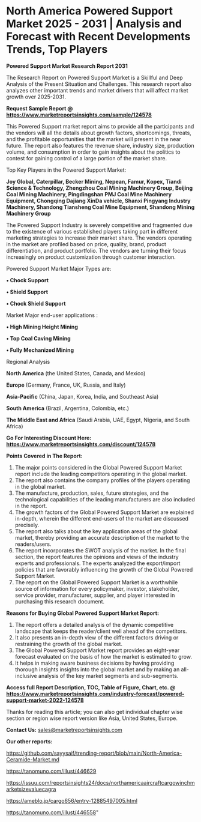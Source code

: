 # North America Powered Support Market 2025 - 2031 | Analysis and Forecast with Recent Developments Trends, Top Players

<strong>Powered Support Market Research Report 2031</strong>

The Research Report on Powered Support Market is a Skillful and Deep Analysis of the Present Situation and Challenges. This research report also analyzes other important trends and market drivers that will affect market growth over 2025-2031.

<strong>Request Sample Report @ <a href=https://www.marketreportsinsights.com/sample/124578>https://www.marketreportsinsights.com/sample/124578</a></strong>

This Powered Support market report aims to provide all the participants and the vendors will all the details about growth factors, shortcomings, threats, and the profitable opportunities that the market will present in the near future. The report also features the revenue share, industry size, production volume, and consumption in order to gain insights about the politics to contest for gaining control of a large portion of the market share.

Top Key Players in the Powered Support Market:

<strong>Joy Global, Caterpillar, Becker Mining, Nepean, Famur, Kopex, Tiandi Science & Technology, Zhengzhou Coal Mining Machinery Group, Beijing Coal Mining Machinery, Pingdingshan PMJ Coal Mine Machinery Equipment, Chongqing Dajiang XinDa vehicle, Shanxi Pingyang Industry Machinery, Shandong Tiansheng Coal Mine Equipment, Shandong Mining Machinery Group</strong>

The Powered Support Industry is severely competitive and fragmented due to the existence of various established players taking part in different marketing strategies to increase their market share. The vendors operating in the market are profiled based on price, quality, brand, product differentiation, and product portfolio. The vendors are turning their focus increasingly on product customization through customer interaction.

Powered Support Market Major Types are:

<strong>• Chock Support

• Shield Support

• Chock Shield Support</strong>

Market Major end-user applications :

<strong>• High Mining Height Mining

• Top Coal Caving Mining

• Fully Mechanized Mining</strong>

Regional Analysis

</u><strong><b>North America</b></strong> (the United States, Canada, and Mexico)

<strong><b>Europe </b></strong>(Germany, France, UK, Russia, and Italy)

<strong><b>Asia-Pacific</b></strong> (China, Japan, Korea, India, and Southeast Asia)

<strong><b>South America</b></strong> (Brazil, Argentina, Colombia, etc.)

<strong><b>The Middle East and Africa</b></strong> (Saudi Arabia, UAE, Egypt, Nigeria, and South Africa)

<strong>Go For Interesting Discount Here: <a href=https://www.marketreportsinsights.com/discount/124578>https://www.marketreportsinsights.com/discount/124578</a></strong>

<strong>Points Covered in The Report:</strong>
<ol>
  <li>The major points considered in the Global Powered Support Market report include the leading competitors operating in the global market.</li>
  <li>The report also contains the company profiles of the players operating in the global market.</li>
  <li>The manufacture, production, sales, future strategies, and the technological capabilities of the leading manufacturers are also included in the report.</li>
  <li>The growth factors of the Global Powered Support Market are explained in-depth, wherein the different end-users of the market are discussed precisely.</li>
  <li>The report also talks about the key application areas of the global market, thereby providing an accurate description of the market to the readers/users.</li>
  <li>The report incorporates the SWOT analysis of the market. In the final section, the report features the opinions and views of the industry experts and professionals. The experts analyzed the export/import policies that are favorably influencing the growth of the Global Powered Support Market.</li>
  <li>The report on the Global Powered Support Market is a worthwhile source of information for every policymaker, investor, stakeholder, service provider, manufacturer, supplier, and player interested in purchasing this research document.</li>
</ol>
<strong>Reasons for Buying Global Powered Support Market Report:</strong>

<ol>
  <li>The report offers a detailed analysis of the dynamic competitive landscape that keeps the reader/client well ahead of the competitors.</li>
  <li>It also presents an in-depth view of the different factors driving or restraining the growth of the global market.</li>
  <li>The Global Powered Support Market report provides an eight-year forecast evaluated on the basis of how the market is estimated to grow.</li>
  <li>It helps in making aware business decisions by having providing thorough insights insights into the global market and by making an all-inclusive analysis of the key market segments and sub-segments.</li>
</ol>
<strong>Access full Report Description, TOC, Table of Figure, Chart, etc. @ <a href=https://www.marketreportsinsights.com/industry-forecast/powered-support-market-2022-124578>https://www.marketreportsinsights.com/industry-forecast/powered-support-market-2022-124578</a></strong>


Thanks for reading this article; you can also get individual chapter wise section or region wise report version like Asia, United States, Europe.

<strong>Contact Us:</strong>
sales@marketreportsinsights.com

<strong>Our other reports:</strong>

<a href=https://github.com/sayysaif/trending-report/blob/main/North-America-Ceramide-Market.md>https://github.com/sayysaif/trending-report/blob/main/North-America-Ceramide-Market.md</a>

<a href=https://tanomuno.com/illust/446629>https://tanomuno.com/illust/446629</a>

<a href=https://issuu.com/reportsinsights24/docs/northamericaaircraftcargowinchmarketsizevaluecagra>https://issuu.com/reportsinsights24/docs/northamericaaircraftcargowinchmarketsizevaluecagra</a>

<a href=https://ameblo.jp/cargo656/entry-12885497005.html>https://ameblo.jp/cargo656/entry-12885497005.html</a>

<a href=https://tanomuno.com/illust/446558>https://tanomuno.com/illust/446558</a>"
